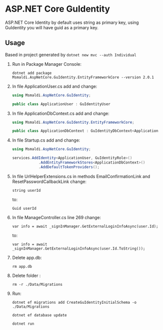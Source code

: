 ASP.NET Core **GuId**entity
===

ASP.NET Core Identity by default uses string as primary key, using GuIdentity you will have guid as a primary key.

## Usage

Based in project generated by `dotnet new mvc --auth Individual`

1. Run in Package Manager Console:

	`dotnet add package Msmaldi.AspNetCore.GuIdentity.EntityFrameworkCore --version 2.0.1`

2. In file ApplicationUser.cs add and change:

	```csharp
	using Msmaldi.AspNetCore.GuIdentity;
	```
	```csharp
	public class ApplicationUser : GuIdentityUser
	```

3. In file ApplicationDbContext.cs add and change:

	```csharp
	using Msmaldi.AspNetCore.GuIdentity.EntityFrameworkCore;
	```
	```csharp
	public class ApplicationDbContext : GuIdentityDbContext<ApplicationUser>
	```

4. In file Startup.cs add and change:
	
	```csharp
	using Msmaldi.AspNetCore.GuIdentity;
	```
	```csharp
	services.AddIdentity<ApplicationUser, GuIdentityRole>()
                .AddEntityFrameworkStores<ApplicationDbContext>()
                .AddDefaultTokenProviders();
	```

5. In file UrlHelperExtensions.cs in methods EmailConfirmationLink and ResetPasswordCallbackLink change:

	`string userId`

	to:

	`Guid userId`

6. In file ManageController.cs line 269 change:

	`var info = await _signInManager.GetExternalLoginInfoAsync(user.Id);`

	to:

	`var info = await _signInManager.GetExternalLoginInfoAsync(user.Id.ToString());`


7. Delete app.db:

	`rm app.db`


8. Delete folder :

	`rm -r ./Data/Migrations`

9. Run:
	```
	dotnet ef migrations add CreateGuIdentityInitialSchema -o ./Data/Migrations

	dotnet ef database update

	dotnet run
	```